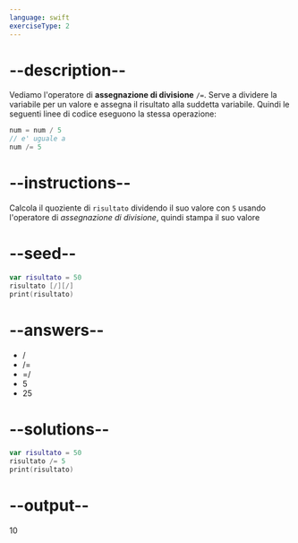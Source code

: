 ```yaml
---
language: swift
exerciseType: 2
---
```


# --description--

Vediamo l'operatore di **assegnazione di divisione** `/=`.
Serve a dividere la variabile per un valore e assegna il risultato alla suddetta variabile.
Quindi le seguenti linee di codice eseguono la stessa operazione:
```swift
num = num / 5
// e' uguale a
num /= 5
```

# --instructions--

Calcola il quoziente di `risultato` dividendo il suo valore con `5` usando l'operatore di *assegnazione di divisione*, quindi stampa il suo valore

# --seed--

```swift
var risultato = 50
risultato [/][/]
print(risultato)
```

# --answers--

- / 
- /= 
- =/ 
- 5
- 25

# --solutions--

```swift
var risultato = 50
risultato /= 5
print(risultato)
```

# --output--

10

